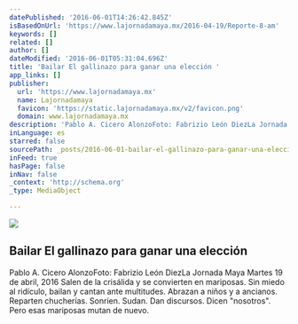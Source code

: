 ```yaml
---
datePublished: '2016-06-01T14:26:42.845Z'
isBasedOnUrl: 'https://www.lajornadamaya.mx/2016-04-19/Reporte-8-am'
keywords: []
related: []
author: []
dateModified: '2016-06-01T05:31:04.696Z'
title: 'Bailar El gallinazo para ganar una elección '
app_links: []
publisher:
  url: 'https://www.lajornadamaya.mx'
  name: Lajornadamaya
  favicon: 'https://static.lajornadamaya.mx/v2/favicon.png'
  domain: www.lajornadamaya.mx
description: 'Pablo A. Cicero AlonzoFoto: Fabrizio León DiezLa Jornada Maya Martes 19 de abril, 2016 Salen de la crisálida y se convierten en mariposas. Sin miedo al ridículo, bailan y cantan ante multitudes. Abrazan a niños y a ancianos. Reparten chucherías. Sonríen. Sudan. Dan discursos. Dicen "nosotros". Pero esas mariposas mutan de nuevo.'
inLanguage: es
starred: false
sourcePath: _posts/2016-06-01-bailar-el-gallinazo-para-ganar-una-eleccion.md
inFeed: true
hasPage: false
inNav: false
_context: 'http://schema.org'
_type: MediaObject

---
```

<article style=""><img src="https://s3-us-west-2.amazonaws.com/the-grid-img/p/bce1ed404ef55feeef718b607ad8463adc542131.jpg" /><h1>Bailar El gallinazo para ganar una elección </h1><p>Pablo A. Cicero AlonzoFoto: Fabrizio León DiezLa Jornada Maya Martes 19 de abril, 2016 Salen de la crisálida y se convierten en mariposas. Sin miedo al ridículo, bailan y cantan ante multitudes. Abrazan a niños y a ancianos. Reparten chucherías. Sonríen. Sudan. Dan discursos. Dicen "nosotros". Pero esas mariposas mutan de nuevo.</p></article>